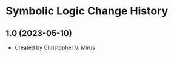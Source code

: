 Symbolic Logic Change History
====================

1.0 (2023-05-10)
----------------
* Created by Christopher V. Mirus
